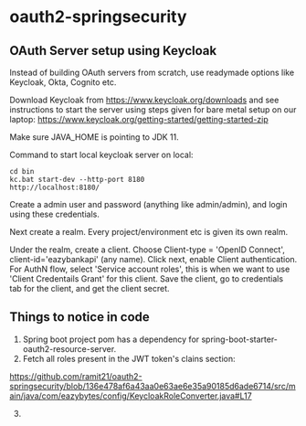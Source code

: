 # oauth2-springsecurity

## OAuth Server setup using Keycloak
Instead of building OAuth servers from scratch, use readymade options like Keycloak, Okta, Cognito etc.

Download Keycloak from https://www.keycloak.org/downloads and see instructions to 
start the server using steps given for bare metal setup on our laptop: https://www.keycloak.org/getting-started/getting-started-zip

Make sure JAVA_HOME is pointing to JDK 11.

Command to start local keycloak server on local:
```
cd bin
kc.bat start-dev --http-port 8180
http://localhost:8180/
```

Create a admin user and password (anything like admin/admin), and login using these credentials.

Next create a realm. Every project/environment etc is given its own realm.

Under the realm, create a client. Choose Client-type = 'OpenID Connect', client-id='eazybankapi' (any name).
Click next, enable Client authentication. 
For AuthN flow, select 'Service account roles', this is when we want to use 'Client Credentails Grant' for this client.
Save the client, go to credentials tab for the client, and get the client secret.

## Things to notice in code
1. Spring boot project pom has a dependency for spring-boot-starter-oauth2-resource-server.
2. Fetch all roles present in the JWT token's clains section:

https://github.com/ramit21/oauth2-springsecurity/blob/136e478af6a43aa0e63ae6e35a90185d6ade6714/src/main/java/com/eazybytes/config/KeycloakRoleConverter.java#L17

3. 

